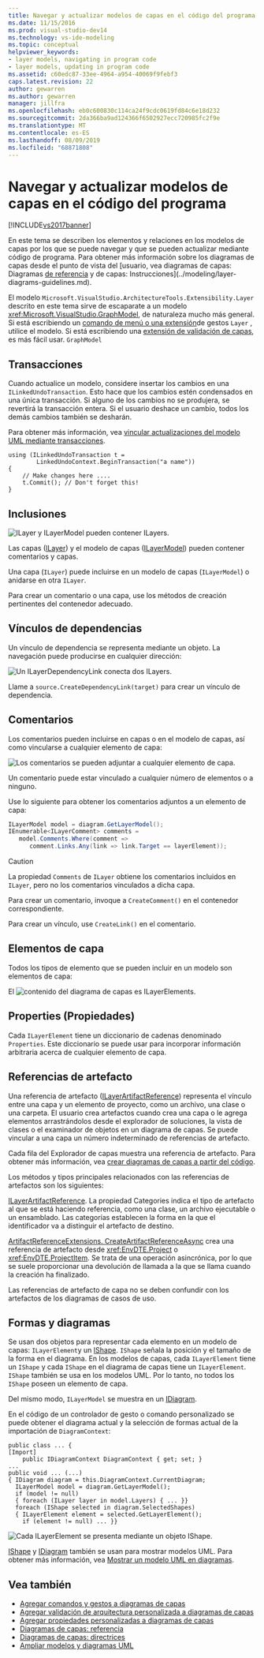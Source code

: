 ```yaml
---
title: Navegar y actualizar modelos de capas en el código del programa | Microsoft Docs
ms.date: 11/15/2016
ms.prod: visual-studio-dev14
ms.technology: vs-ide-modeling
ms.topic: conceptual
helpviewer_keywords:
- layer models, navigating in program code
- layer models, updating in program code
ms.assetid: c60edc87-33ee-4964-a954-40069f9febf3
caps.latest.revision: 22
author: gewarren
ms.author: gewarren
manager: jillfra
ms.openlocfilehash: eb0c600830c114ca24f9cdc0619fd84c6e18d232
ms.sourcegitcommit: 2da366ba9ad124366f6502927ecc720985fc2f9e
ms.translationtype: MT
ms.contentlocale: es-ES
ms.lasthandoff: 08/09/2019
ms.locfileid: "68871808"
---
```

# <a name="navigate-and-update-layer-models-in-program-code"></a>Navegar y actualizar modelos de capas en el código del programa
[!INCLUDE[vs2017banner](../includes/vs2017banner.md)]

En este tema se describen los elementos y relaciones en los modelos de capas por los que se puede navegar y que se pueden actualizar mediante código de programa. Para obtener más información sobre los diagramas de capas desde el punto de vista del [usuario, vea diagramas de capas: Diagramas [de referencia](../modeling/layer-diagrams-reference.md) y de capas: Instrucciones](../modeling/layer-diagrams-guidelines.md).

 El modelo `Microsoft.VisualStudio.ArchitectureTools.Extensibility.Layer` descrito en este tema sirve de escaparate a un modelo <xref:Microsoft.VisualStudio.GraphModel>, de naturaleza mucho más general. Si está escribiendo un [comando de menú o una extensión](../modeling/add-commands-and-gestures-to-layer-diagrams.md)de gestos `Layer` , utilice el modelo. Si está escribiendo una [extensión de validación de capas](../modeling/add-custom-architecture-validation-to-layer-diagrams.md), es más fácil usar. `GraphModel`

## <a name="transactions"></a>Transacciones
 Cuando actualice un modelo, considere insertar los cambios en una `ILinkedUndoTransaction`. Esto hace que los cambios estén condensados en una única transacción. Si alguno de los cambios no se produjera, se revertirá la transacción entera. Si el usuario deshace un cambio, todos los demás cambios también se desharán.

 Para obtener más información, vea [vincular actualizaciones del modelo UML mediante transacciones](../modeling/link-uml-model-updates-by-using-transactions.md).

```
using (ILinkedUndoTransaction t =
        LinkedUndoContext.BeginTransaction("a name"))
{
    // Make changes here ....
    t.Commit(); // Don't forget this!
}
```

## <a name="containment"></a>Inclusiones
 ![ILayer y ILayerModel pueden contener ILayers.](../modeling/media/layerapi-containment.png "LayerApi_Containment")

 Las capas ([ILayer](/previous-versions/ff644251(v=vs.140))) y el modelo de capas ([ILayerModel](/previous-versions/ff643069(v=vs.140))) pueden contener comentarios y capas.

 Una capa (`ILayer`) puede incluirse en un modelo de capas (`ILayerModel`) o anidarse en otra `ILayer`.

 Para crear un comentario o una capa, use los métodos de creación pertinentes del contenedor adecuado.

## <a name="dependency-links"></a>Vínculos de dependencias
 Un vínculo de dependencia se representa mediante un objeto. La navegación puede producirse en cualquier dirección:

 ![Un ILayerDependencyLink conecta dos ILayers.](../modeling/media/layerapi-dependency.png "LayerApi_Dependency")

 Llame a `source.CreateDependencyLink(target)` para crear un vínculo de dependencia.

## <a name="comments"></a>Comentarios
 Los comentarios pueden incluirse en capas o en el modelo de capas, así como vincularse a cualquier elemento de capa:

 ![Los comentarios se pueden adjuntar a cualquier elemento de capa.](../modeling/media/layerapi-comments.png "LayerApi_Comments")

 Un comentario puede estar vinculado a cualquier número de elementos o a ninguno.

 Use lo siguiente para obtener los comentarios adjuntos a un elemento de capa:

```csharp
ILayerModel model = diagram.GetLayerModel();
IEnumerable<ILayerComment> comments =
   model.Comments.Where(comment =>
      comment.Links.Any(link => link.Target == layerElement));

```

> [!CAUTION]
> La propiedad `Comments` de `ILayer` obtiene los comentarios incluidos en `ILayer`, pero no los comentarios vinculados a dicha capa.

 Para crear un comentario, invoque a `CreateComment()` en el contenedor correspondiente.

 Para crear un vínculo, use `CreateLink()` en el comentario.

## <a name="layer-elements"></a>Elementos de capa
 Todos los tipos de elemento que se pueden incluir en un modelo son elementos de capa:

 El ![contenido del diagrama de capas es ILayerElements.](../modeling/media/layerapi-layerelements.png "LayerApi_LayerElements")

## <a name="properties"></a>Properties (Propiedades)
 Cada `ILayerElement` tiene un diccionario de cadenas denominado `Properties`. Este diccionario se puede usar para incorporar información arbitraria acerca de cualquier elemento de capa.

## <a name="artifact-references"></a>Referencias de artefacto
 Una referencia de artefacto ([ILayerArtifactReference](/previous-versions/ff644536(v=vs.140))) representa el vínculo entre una capa y un elemento de proyecto, como un archivo, una clase o una carpeta. El usuario crea artefactos cuando crea una capa o le agrega elementos arrastrándolos desde el explorador de soluciones, la vista de clases o el examinador de objetos en un diagrama de capas. Se puede vincular a una capa un número indeterminado de referencias de artefacto.

 Cada fila del Explorador de capas muestra una referencia de artefacto. Para obtener más información, vea [crear diagramas de capas a partir del código](../modeling/create-layer-diagrams-from-your-code.md).

 Los métodos y tipos principales relacionados con las referencias de artefactos son los siguientes:

 [ILayerArtifactReference](/previous-versions/ff644536(v=vs.140)). La propiedad Categories indica el tipo de artefacto al que se está haciendo referencia, como una clase, un archivo ejecutable o un ensamblado. Las categorías establecen la forma en la que el identificador va a distinguir el artefacto de destino.

 [ArtifactReferenceExtensions. CreateArtifactReferenceAsync](/previous-versions/ff695840(v=vs.140)) crea una referencia de artefacto desde <xref:EnvDTE.Project> o <xref:EnvDTE.ProjectItem>. Se trata de una operación asincrónica, por lo que se suele proporcionar una devolución de llamada a la que se llama cuando la creación ha finalizado.

 Las referencias de artefacto de capa no se deben confundir con los artefactos de los diagramas de casos de uso.

## <a name="shapes-and-diagrams"></a>Formas y diagramas
 Se usan dos objetos para representar cada elemento en un modelo de capas: `ILayerElement`y un [IShape](/previous-versions/ee806673(v=vs.140)). `IShape` señala la posición y el tamaño de la forma en el diagrama. En los modelos de capas, cada `ILayerElement` tiene un `IShape` y cada `IShape` en el diagrama de capas tiene un `ILayerElement`. `IShape` también se usa en los modelos UML. Por lo tanto, no todos los `IShape` poseen un elemento de capa.

 Del mismo modo, `ILayerModel` se muestra en un [IDiagram](/previous-versions/ee789658(v=vs.140)).

 En el código de un controlador de gesto o comando personalizado se puede obtener el diagrama actual y la selección de formas actual de la importación de `DiagramContext`:

```
public class ... {
[Import]
    public IDiagramContext DiagramContext { get; set; }
...
public void ... (...)
{ IDiagram diagram = this.DiagramContext.CurrentDiagram;
  ILayerModel model = diagram.GetLayerModel();
  if (model != null)
  { foreach (ILayer layer in model.Layers) { ... }}
  foreach (IShape selected in diagram.SelectedShapes)
  { ILayerElement element = selected.GetLayerElement();
    if (element != null) ... }}
```

 ![Cada ILayerElement se presenta mediante un objeto IShape.](../modeling/media/layerapi-shapes.png)

 [IShape](/previous-versions/ee806673(v=vs.140)) y [IDiagram](/previous-versions/ee789658(v=vs.140)) también se usan para mostrar modelos UML. Para obtener más información, vea [Mostrar un modelo UML en diagramas](../modeling/display-a-uml-model-on-diagrams.md).

## <a name="see-also"></a>Vea también

- [Agregar comandos y gestos a diagramas de capas](../modeling/add-commands-and-gestures-to-layer-diagrams.md)
- [Agregar validación de arquitectura personalizada a diagramas de capas](../modeling/add-custom-architecture-validation-to-layer-diagrams.md)
- [Agregar propiedades personalizadas a diagramas de capas](../modeling/add-custom-properties-to-layer-diagrams.md)
- [Diagramas de capas: referencia](../modeling/layer-diagrams-reference.md)
- [Diagramas de capas: directrices](../modeling/layer-diagrams-guidelines.md)
- [Ampliar modelos y diagramas UML](../modeling/extend-uml-models-and-diagrams.md)
